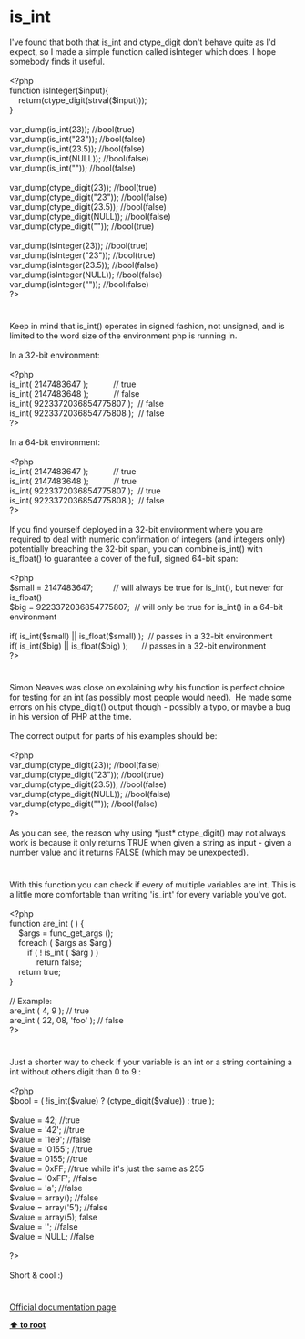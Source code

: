 # is_int




<div class="phpcode"><span class="html">
I&apos;ve found that both that is_int and ctype_digit don&apos;t behave quite as I&apos;d expect, so I made a simple function called isInteger which does. I hope somebody finds it useful.<br><br><span class="default">&lt;?php<br></span><span class="keyword">function </span><span class="default">isInteger</span><span class="keyword">(</span><span class="default">$input</span><span class="keyword">){<br>&#xA0; &#xA0; return(</span><span class="default">ctype_digit</span><span class="keyword">(</span><span class="default">strval</span><span class="keyword">(</span><span class="default">$input</span><span class="keyword">)));<br>}<br><br></span><span class="default">var_dump</span><span class="keyword">(</span><span class="default">is_int</span><span class="keyword">(</span><span class="default">23</span><span class="keyword">)); </span><span class="comment">//bool(true)<br></span><span class="default">var_dump</span><span class="keyword">(</span><span class="default">is_int</span><span class="keyword">(</span><span class="string">&quot;23&quot;</span><span class="keyword">)); </span><span class="comment">//bool(false)<br></span><span class="default">var_dump</span><span class="keyword">(</span><span class="default">is_int</span><span class="keyword">(</span><span class="default">23.5</span><span class="keyword">)); </span><span class="comment">//bool(false)<br></span><span class="default">var_dump</span><span class="keyword">(</span><span class="default">is_int</span><span class="keyword">(</span><span class="default">NULL</span><span class="keyword">)); </span><span class="comment">//bool(false)<br></span><span class="default">var_dump</span><span class="keyword">(</span><span class="default">is_int</span><span class="keyword">(</span><span class="string">&quot;&quot;</span><span class="keyword">)); </span><span class="comment">//bool(false)<br><br></span><span class="default">var_dump</span><span class="keyword">(</span><span class="default">ctype_digit</span><span class="keyword">(</span><span class="default">23</span><span class="keyword">)); </span><span class="comment">//bool(true)<br></span><span class="default">var_dump</span><span class="keyword">(</span><span class="default">ctype_digit</span><span class="keyword">(</span><span class="string">&quot;23&quot;</span><span class="keyword">)); </span><span class="comment">//bool(false)<br></span><span class="default">var_dump</span><span class="keyword">(</span><span class="default">ctype_digit</span><span class="keyword">(</span><span class="default">23.5</span><span class="keyword">)); </span><span class="comment">//bool(false)<br></span><span class="default">var_dump</span><span class="keyword">(</span><span class="default">ctype_digit</span><span class="keyword">(</span><span class="default">NULL</span><span class="keyword">)); </span><span class="comment">//bool(false)<br></span><span class="default">var_dump</span><span class="keyword">(</span><span class="default">ctype_digit</span><span class="keyword">(</span><span class="string">&quot;&quot;</span><span class="keyword">)); </span><span class="comment">//bool(true)<br><br></span><span class="default">var_dump</span><span class="keyword">(</span><span class="default">isInteger</span><span class="keyword">(</span><span class="default">23</span><span class="keyword">)); </span><span class="comment">//bool(true)<br></span><span class="default">var_dump</span><span class="keyword">(</span><span class="default">isInteger</span><span class="keyword">(</span><span class="string">&quot;23&quot;</span><span class="keyword">)); </span><span class="comment">//bool(true)<br></span><span class="default">var_dump</span><span class="keyword">(</span><span class="default">isInteger</span><span class="keyword">(</span><span class="default">23.5</span><span class="keyword">)); </span><span class="comment">//bool(false)<br></span><span class="default">var_dump</span><span class="keyword">(</span><span class="default">isInteger</span><span class="keyword">(</span><span class="default">NULL</span><span class="keyword">)); </span><span class="comment">//bool(false)<br></span><span class="default">var_dump</span><span class="keyword">(</span><span class="default">isInteger</span><span class="keyword">(</span><span class="string">&quot;&quot;</span><span class="keyword">)); </span><span class="comment">//bool(false)<br></span><span class="default">?&gt;</span>
</span>
</div>
  

#


<div class="phpcode"><span class="html">
Keep in mind that is_int() operates in signed fashion, not unsigned, and is limited to the word size of the environment php is running in.<br><br>In a 32-bit environment:<br><br><span class="default">&lt;?php<br>is_int</span><span class="keyword">( </span><span class="default">2147483647 </span><span class="keyword">);&#xA0; &#xA0; &#xA0; &#xA0; &#xA0;&#xA0; </span><span class="comment">// true<br></span><span class="default">is_int</span><span class="keyword">( </span><span class="default">2147483648 </span><span class="keyword">);&#xA0; &#xA0; &#xA0; &#xA0; &#xA0;&#xA0; </span><span class="comment">// false<br></span><span class="default">is_int</span><span class="keyword">( </span><span class="default">9223372036854775807 </span><span class="keyword">);&#xA0; </span><span class="comment">// false<br></span><span class="default">is_int</span><span class="keyword">( </span><span class="default">9223372036854775808 </span><span class="keyword">);&#xA0; </span><span class="comment">// false<br></span><span class="default">?&gt;<br></span><br>In a 64-bit environment:<br><br><span class="default">&lt;?php<br>is_int</span><span class="keyword">( </span><span class="default">2147483647 </span><span class="keyword">);&#xA0; &#xA0; &#xA0; &#xA0; &#xA0;&#xA0; </span><span class="comment">// true<br></span><span class="default">is_int</span><span class="keyword">( </span><span class="default">2147483648 </span><span class="keyword">);&#xA0; &#xA0; &#xA0; &#xA0; &#xA0;&#xA0; </span><span class="comment">// true<br></span><span class="default">is_int</span><span class="keyword">( </span><span class="default">9223372036854775807 </span><span class="keyword">);&#xA0; </span><span class="comment">// true<br></span><span class="default">is_int</span><span class="keyword">( </span><span class="default">9223372036854775808 </span><span class="keyword">);&#xA0; </span><span class="comment">// false<br></span><span class="default">?&gt;<br></span><br>If you find yourself deployed in a 32-bit environment where you are required to deal with numeric confirmation of integers (and integers only) potentially breaching the 32-bit span, you can combine is_int() with is_float() to guarantee a cover of the full, signed 64-bit span:<br><br><span class="default">&lt;?php<br>$small </span><span class="keyword">= </span><span class="default">2147483647</span><span class="keyword">;&#xA0; &#xA0; &#xA0; &#xA0;&#xA0; </span><span class="comment">// will always be true for is_int(), but never for is_float()<br></span><span class="default">$big </span><span class="keyword">= </span><span class="default">9223372036854775807</span><span class="keyword">;&#xA0; </span><span class="comment">// will only be true for is_int() in a 64-bit environment<br><br></span><span class="keyword">if( </span><span class="default">is_int</span><span class="keyword">(</span><span class="default">$small</span><span class="keyword">) || </span><span class="default">is_float</span><span class="keyword">(</span><span class="default">$small</span><span class="keyword">) );&#xA0; </span><span class="comment">// passes in a 32-bit environment<br></span><span class="keyword">if( </span><span class="default">is_int</span><span class="keyword">(</span><span class="default">$big</span><span class="keyword">) || </span><span class="default">is_float</span><span class="keyword">(</span><span class="default">$big</span><span class="keyword">) );&#xA0; &#xA0; &#xA0; </span><span class="comment">// passes in a 32-bit environment<br></span><span class="default">?&gt;</span>
</span>
</div>
  

#


<div class="phpcode"><span class="html">
Simon Neaves was close on explaining why his function is perfect choice for testing for an int (as possibly most people would need).&#xA0; He made some errors on his ctype_digit() output though - possibly a typo, or maybe a bug in his version of PHP at the time.
<br>
<br>The correct output for parts of his examples should be:
<br>
<br><span class="default">&lt;?php
<br>var_dump</span><span class="keyword">(</span><span class="default">ctype_digit</span><span class="keyword">(</span><span class="default">23</span><span class="keyword">)); </span><span class="comment">//bool(false)
<br></span><span class="default">var_dump</span><span class="keyword">(</span><span class="default">ctype_digit</span><span class="keyword">(</span><span class="string">&quot;23&quot;</span><span class="keyword">)); </span><span class="comment">//bool(true)
<br></span><span class="default">var_dump</span><span class="keyword">(</span><span class="default">ctype_digit</span><span class="keyword">(</span><span class="default">23.5</span><span class="keyword">)); </span><span class="comment">//bool(false)
<br></span><span class="default">var_dump</span><span class="keyword">(</span><span class="default">ctype_digit</span><span class="keyword">(</span><span class="default">NULL</span><span class="keyword">)); </span><span class="comment">//bool(false)
<br></span><span class="default">var_dump</span><span class="keyword">(</span><span class="default">ctype_digit</span><span class="keyword">(</span><span class="string">&quot;&quot;</span><span class="keyword">)); </span><span class="comment">//bool(false)
<br></span><span class="default">?&gt;
<br></span>
<br>As you can see, the reason why using *just* ctype_digit() may not always work is because it only returns TRUE when given a string as input - given a number value and it returns FALSE (which may be unexpected).</span>
</div>
  

#


<div class="phpcode"><span class="html">
With this function you can check if every of multiple variables are int. This is a little more comfortable than writing &apos;is_int&apos; for every variable you&apos;ve got.<br><br><span class="default">&lt;?php<br></span><span class="keyword">function </span><span class="default">are_int </span><span class="keyword">( ) {<br>&#xA0; &#xA0; </span><span class="default">$args </span><span class="keyword">= </span><span class="default">func_get_args </span><span class="keyword">();<br>&#xA0; &#xA0; foreach ( </span><span class="default">$args </span><span class="keyword">as </span><span class="default">$arg </span><span class="keyword">)<br>&#xA0; &#xA0; &#xA0; &#xA0; if ( ! </span><span class="default">is_int </span><span class="keyword">( </span><span class="default">$arg </span><span class="keyword">) )<br>&#xA0; &#xA0; &#xA0; &#xA0; &#xA0; &#xA0; return </span><span class="default">false</span><span class="keyword">;<br>&#xA0; &#xA0; return </span><span class="default">true</span><span class="keyword">;<br>}<br><br></span><span class="comment">// Example:<br></span><span class="default">are_int </span><span class="keyword">( </span><span class="default">4</span><span class="keyword">, </span><span class="default">9 </span><span class="keyword">); </span><span class="comment">// true<br></span><span class="default">are_int </span><span class="keyword">( </span><span class="default">22</span><span class="keyword">, 08, </span><span class="string">&apos;foo&apos; </span><span class="keyword">); </span><span class="comment">// false<br></span><span class="default">?&gt;</span>
</span>
</div>
  

#


<div class="phpcode"><span class="html">
Just a shorter way to check if your variable is an int or a string containing a int without others digit than 0 to 9 :<br><br><span class="default">&lt;?php <br>$bool </span><span class="keyword">= ( !</span><span class="default">is_int</span><span class="keyword">(</span><span class="default">$value</span><span class="keyword">) ? (</span><span class="default">ctype_digit</span><span class="keyword">(</span><span class="default">$value</span><span class="keyword">)) : </span><span class="default">true </span><span class="keyword">);<br><br></span><span class="default">$value </span><span class="keyword">= </span><span class="default">42</span><span class="keyword">; </span><span class="comment">//true<br></span><span class="default">$value </span><span class="keyword">= </span><span class="string">&apos;42&apos;</span><span class="keyword">; </span><span class="comment">//true<br></span><span class="default">$value </span><span class="keyword">= </span><span class="string">&apos;1e9&apos;</span><span class="keyword">; </span><span class="comment">//false<br></span><span class="default">$value </span><span class="keyword">= </span><span class="string">&apos;0155&apos;</span><span class="keyword">; </span><span class="comment">//true<br></span><span class="default">$value </span><span class="keyword">= </span><span class="default">0155</span><span class="keyword">; </span><span class="comment">//true<br></span><span class="default">$value </span><span class="keyword">= </span><span class="default">0xFF</span><span class="keyword">; </span><span class="comment">//true while it&apos;s just the same as 255<br></span><span class="default">$value </span><span class="keyword">= </span><span class="string">&apos;0xFF&apos;</span><span class="keyword">; </span><span class="comment">//false<br></span><span class="default">$value </span><span class="keyword">= </span><span class="string">&apos;a&apos;</span><span class="keyword">; </span><span class="comment">//false<br></span><span class="default">$value </span><span class="keyword">= array(); </span><span class="comment">//false<br></span><span class="default">$value </span><span class="keyword">= array(</span><span class="string">&apos;5&apos;</span><span class="keyword">); </span><span class="comment">//false<br></span><span class="default">$value </span><span class="keyword">= array(</span><span class="default">5</span><span class="keyword">); </span><span class="default">false<br>$value </span><span class="keyword">= </span><span class="string">&apos;&apos;</span><span class="keyword">; </span><span class="comment">//false<br></span><span class="default">$value </span><span class="keyword">= </span><span class="default">NULL</span><span class="keyword">; </span><span class="comment">//false<br><br></span><span class="default">?&gt;<br></span><br>Short &amp; cool :)</span>
</div>
  

#

[Official documentation page](https://www.php.net/manual/en/function.is-int.php)

**[⬆ to root](/)**
